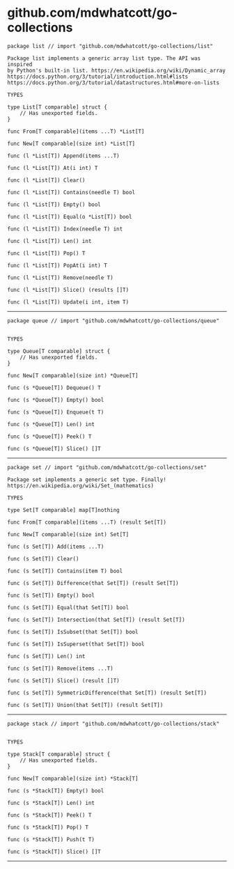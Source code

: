 # github.com/mdwhatcott/go-collections



	package list // import "github.com/mdwhatcott/go-collections/list"
	
	Package list implements a generic array list type. The API was inspired
	by Python's built-in list. https://en.wikipedia.org/wiki/Dynamic_array
	https://docs.python.org/3/tutorial/introduction.html#lists
	https://docs.python.org/3/tutorial/datastructures.html#more-on-lists
	
	TYPES
	
	type List[T comparable] struct {
		// Has unexported fields.
	}
	
	func From[T comparable](items ...T) *List[T]
	
	func New[T comparable](size int) *List[T]
	
	func (l *List[T]) Append(items ...T)
	
	func (l *List[T]) At(i int) T
	
	func (l *List[T]) Clear()
	
	func (l *List[T]) Contains(needle T) bool
	
	func (l *List[T]) Empty() bool
	
	func (l *List[T]) Equal(o *List[T]) bool
	
	func (l *List[T]) Index(needle T) int
	
	func (l *List[T]) Len() int
	
	func (l *List[T]) Pop() T
	
	func (l *List[T]) PopAt(i int) T
	
	func (l *List[T]) Remove(needle T)
	
	func (l *List[T]) Slice() (results []T)
	
	func (l *List[T]) Update(i int, item T)
	
---

	package queue // import "github.com/mdwhatcott/go-collections/queue"
	
	
	TYPES
	
	type Queue[T comparable] struct {
		// Has unexported fields.
	}
	
	func New[T comparable](size int) *Queue[T]
	
	func (s *Queue[T]) Dequeue() T
	
	func (s *Queue[T]) Empty() bool
	
	func (s *Queue[T]) Enqueue(t T)
	
	func (s *Queue[T]) Len() int
	
	func (s *Queue[T]) Peek() T
	
	func (s *Queue[T]) Slice() []T
	
---

	package set // import "github.com/mdwhatcott/go-collections/set"
	
	Package set implements a generic set type. Finally!
	https://en.wikipedia.org/wiki/Set_(mathematics)
	
	TYPES
	
	type Set[T comparable] map[T]nothing
	
	func From[T comparable](items ...T) (result Set[T])
	
	func New[T comparable](size int) Set[T]
	
	func (s Set[T]) Add(items ...T)
	
	func (s Set[T]) Clear()
	
	func (s Set[T]) Contains(item T) bool
	
	func (s Set[T]) Difference(that Set[T]) (result Set[T])
	
	func (s Set[T]) Empty() bool
	
	func (s Set[T]) Equal(that Set[T]) bool
	
	func (s Set[T]) Intersection(that Set[T]) (result Set[T])
	
	func (s Set[T]) IsSubset(that Set[T]) bool
	
	func (s Set[T]) IsSuperset(that Set[T]) bool
	
	func (s Set[T]) Len() int
	
	func (s Set[T]) Remove(items ...T)
	
	func (s Set[T]) Slice() (result []T)
	
	func (s Set[T]) SymmetricDifference(that Set[T]) (result Set[T])
	
	func (s Set[T]) Union(that Set[T]) (result Set[T])
	
---

	package stack // import "github.com/mdwhatcott/go-collections/stack"
	
	
	TYPES
	
	type Stack[T comparable] struct {
		// Has unexported fields.
	}
	
	func New[T comparable](size int) *Stack[T]
	
	func (s *Stack[T]) Empty() bool
	
	func (s *Stack[T]) Len() int
	
	func (s *Stack[T]) Peek() T
	
	func (s *Stack[T]) Pop() T
	
	func (s *Stack[T]) Push(t T)
	
	func (s *Stack[T]) Slice() []T
	
---

